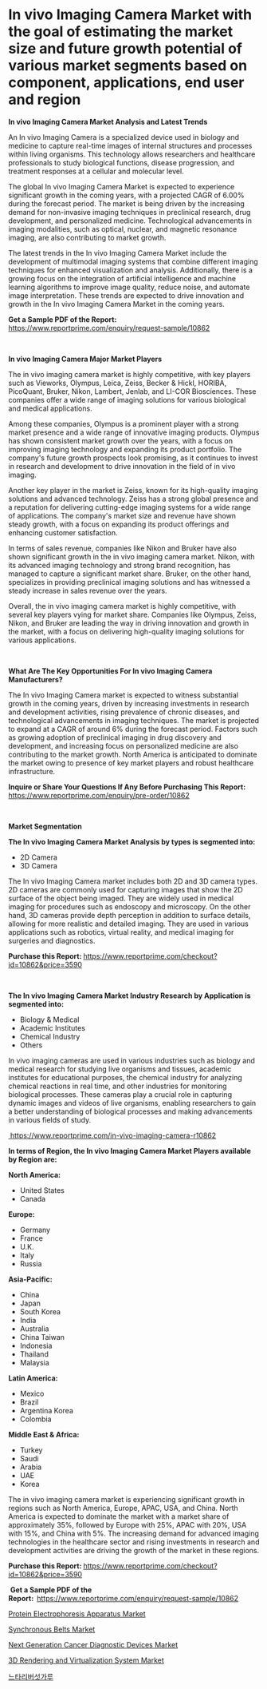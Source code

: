 <p><h1>In vivo Imaging Camera Market with the goal of estimating the market size and future growth potential of various market segments based on component, applications, end user and region</h1></p><p><strong>In vivo Imaging Camera Market Analysis and Latest Trends</strong></p>
<p><p>An In vivo Imaging Camera is a specialized device used in biology and medicine to capture real-time images of internal structures and processes within living organisms. This technology allows researchers and healthcare professionals to study biological functions, disease progression, and treatment responses at a cellular and molecular level.</p><p>The global In vivo Imaging Camera Market is expected to experience significant growth in the coming years, with a projected CAGR of 6.00% during the forecast period. The market is being driven by the increasing demand for non-invasive imaging techniques in preclinical research, drug development, and personalized medicine. Technological advancements in imaging modalities, such as optical, nuclear, and magnetic resonance imaging, are also contributing to market growth.</p><p>The latest trends in the In vivo Imaging Camera Market include the development of multimodal imaging systems that combine different imaging techniques for enhanced visualization and analysis. Additionally, there is a growing focus on the integration of artificial intelligence and machine learning algorithms to improve image quality, reduce noise, and automate image interpretation. These trends are expected to drive innovation and growth in the In vivo Imaging Camera Market in the coming years.</p></p>
<p><strong>Get a Sample PDF of the Report:&nbsp;</strong> <a href="https://www.reportprime.com/enquiry/request-sample/10862">https://www.reportprime.com/enquiry/request-sample/10862</a></p>
<p>&nbsp;</p>
<p><strong>In vivo Imaging Camera Major Market Players</strong></p>
<p><p>The in vivo imaging camera market is highly competitive, with key players such as Vieworks, Olympus, Leica, Zeiss, Becker & Hickl, HORIBA, PicoQuant, Bruker, Nikon, Lambert, Jenlab, and LI-COR Biosciences. These companies offer a wide range of imaging solutions for various biological and medical applications.</p><p>Among these companies, Olympus is a prominent player with a strong market presence and a wide range of innovative imaging products. Olympus has shown consistent market growth over the years, with a focus on improving imaging technology and expanding its product portfolio. The company's future growth prospects look promising, as it continues to invest in research and development to drive innovation in the field of in vivo imaging.</p><p>Another key player in the market is Zeiss, known for its high-quality imaging solutions and advanced technology. Zeiss has a strong global presence and a reputation for delivering cutting-edge imaging systems for a wide range of applications. The company's market size and revenue have shown steady growth, with a focus on expanding its product offerings and enhancing customer satisfaction.</p><p>In terms of sales revenue, companies like Nikon and Bruker have also shown significant growth in the in vivo imaging camera market. Nikon, with its advanced imaging technology and strong brand recognition, has managed to capture a significant market share. Bruker, on the other hand, specializes in providing preclinical imaging solutions and has witnessed a steady increase in sales revenue over the years.</p><p>Overall, the in vivo imaging camera market is highly competitive, with several key players vying for market share. Companies like Olympus, Zeiss, Nikon, and Bruker are leading the way in driving innovation and growth in the market, with a focus on delivering high-quality imaging solutions for various applications.</p></p>
<p>&nbsp;</p>
<p><strong>What Are The Key Opportunities For In vivo Imaging Camera Manufacturers?</strong></p>
<p><p>The In vivo Imaging Camera market is expected to witness substantial growth in the coming years, driven by increasing investments in research and development activities, rising prevalence of chronic diseases, and technological advancements in imaging techniques. The market is projected to expand at a CAGR of around 6% during the forecast period. Factors such as growing adoption of preclinical imaging in drug discovery and development, and increasing focus on personalized medicine are also contributing to the market growth. North America is anticipated to dominate the market owing to presence of key market players and robust healthcare infrastructure.</p></p>
<p><strong>Inquire or Share Your Questions If Any Before Purchasing This Report:</strong> <a href="https://www.reportprime.com/enquiry/pre-order/10862">https://www.reportprime.com/enquiry/pre-order/10862</a></p>
<p>&nbsp;</p>
<p><strong>Market Segmentation</strong></p>
<p><strong>The In vivo Imaging Camera Market Analysis by types is segmented into:</strong></p>
<p><ul><li>2D Camera</li><li>3D Camera</li></ul></p>
<p><p>The In vivo Imaging Camera market includes both 2D and 3D camera types. 2D cameras are commonly used for capturing images that show the 2D surface of the object being imaged. They are widely used in medical imaging for procedures such as endoscopy and microscopy. On the other hand, 3D cameras provide depth perception in addition to surface details, allowing for more realistic and detailed imaging. They are used in various applications such as robotics, virtual reality, and medical imaging for surgeries and diagnostics.</p></p>
<p><strong>Purchase this Report:&nbsp;</strong><a href="https://www.reportprime.com/checkout?id=10862&price=3590">https://www.reportprime.com/checkout?id=10862&price=3590</a></p>
<p>&nbsp;</p>
<p><strong>The In vivo Imaging Camera Market Industry Research by Application is segmented into:</strong></p>
<p><ul><li>Biology & Medical</li><li>Academic Institutes</li><li>Chemical Industry</li><li>Others</li></ul></p>
<p><p>In vivo imaging cameras are used in various industries such as biology and medical research for studying live organisms and tissues, academic institutes for educational purposes, the chemical industry for analyzing chemical reactions in real time, and other industries for monitoring biological processes. These cameras play a crucial role in capturing dynamic images and videos of live organisms, enabling researchers to gain a better understanding of biological processes and making advancements in various fields of study.</p></p>
<p><a href="https://www.reportprime.com/in-vivo-imaging-camera-r10862">&nbsp;https://www.reportprime.com/in-vivo-imaging-camera-r10862</a></p>
<p><strong>In terms of Region, the In vivo Imaging Camera Market Players available by Region are:</strong></p>
<p>
    <p> <strong> North America: </strong>
        <ul>
            <li>United States</li>
            <li>Canada</li>
        </ul>
        </p> 
    <p> <strong> Europe: </strong>
        <ul>
            <li>Germany</li>
            <li>France</li>
            <li>U.K.</li>
            <li>Italy</li>
            <li>Russia</li>
        </ul>
        </p> 
    <p> <strong> Asia-Pacific: </strong>
        <ul>
            <li>China</li>
            <li>Japan</li>
            <li>South Korea</li>
            <li>India</li>
            <li>Australia</li>
            <li>China Taiwan</li>
            <li>Indonesia</li>
            <li>Thailand</li>
            <li>Malaysia</li>
        </ul>
        </p> 
    <p> <strong> Latin America: </strong>
        <ul>
            <li>Mexico</li>
            <li>Brazil</li>
            <li>Argentina Korea</li>
            <li>Colombia</li>
        </ul>
        </p> 
    <p> <strong> Middle East & Africa: </strong>
        <ul>
            <li>Turkey</li>
            <li>Saudi</li>
            <li>Arabia</li>
            <li>UAE</li>
            <li>Korea</li>
        </ul>
    </p>
    </p>
<p><p>The in vivo imaging camera market is experiencing significant growth in regions such as North America, Europe, APAC, USA, and China. North America is expected to dominate the market with a market share of approximately 35%, followed by Europe with 25%, APAC with 20%, USA with 15%, and China with 5%. The increasing demand for advanced imaging technologies in the healthcare sector and rising investments in research and development activities are driving the growth of the market in these regions.</p></p>
<p><strong>Purchase this Report: </strong><a href="https://www.reportprime.com/checkout?id=10862&price=3590">https://www.reportprime.com/checkout?id=10862&price=3590</a></p>
<p>&nbsp;<strong>Get a Sample PDF of the Report:&nbsp;&nbsp;</strong><a href="https://www.reportprime.com/enquiry/request-sample/10862">https://www.reportprime.com/enquiry/request-sample/10862</a></p>
<p><strong></strong></p>
<p><p><a href="https://github.com/nicholepatriciadoylenwnrjr0/Market-Research-Report-List-2/blob/main/protein-electrophoresis-apparatus-market.md">Protein Electrophoresis Apparatus Market</a></p><p><a href="https://www.linkedin.com/pulse/synchronous-belts-market-provides-detailed-segmentation-based-5jm6e">Synchronous Belts Market</a></p><p><a href="https://github.com/gamblestampleyjenny50m5sl6/Market-Research-Report-List-2/blob/main/next-generation-cancer-diagnostic-devices-market.md">Next Generation Cancer Diagnostic Devices Market</a></p><p><a href="https://www.linkedin.com/pulse/3d-rendering-virtualization-system-market-size-furnishes-a88gc">3D Rendering and Virtualization System Market</a></p><p><a href="https://github.com/shade463/Market-Research-Report-List-1/blob/main/717251974673.md">느타리버섯가루</a></p></p>